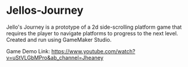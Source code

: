 # Jellos-Journey
Jello's Journey is a prototype of a 2d side-scrolling platform game that requires the player to navigate platforms to progress to the next level.
Created and run using GameMaker Studio.

Game Demo Link:
https://www.youtube.com/watch?v=uStVLGbMPro&ab_channel=Jheaney
